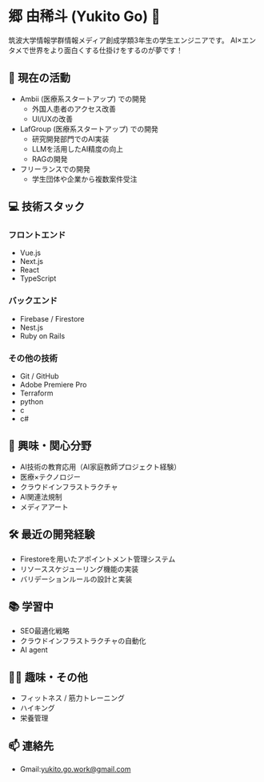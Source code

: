 # 郷 由稀斗 (Yukito Go) 👋

筑波大学情報学群情報メディア創成学類3年生の学生エンジニアです。
AI×エンタメで世界をより面白くする仕掛けをするのが夢です！

## 🔭 現在の活動
- Ambii (医療系スタートアップ) での開発
  - 外国人患者のアクセス改善
  - UI/UXの改善
- LafGroup (医療系スタートアップ) での開発
  - 研究開発部門でのAI実装
  - LLMを活用したAI精度の向上
  - RAGの開発
- フリーランスでの開発
  - 学生団体や企業から複数案件受注

## 💻 技術スタック
### フロントエンド
- Vue.js
- Next.js
- React
- TypeScript

### バックエンド
- Firebase / Firestore
- Nest.js
- Ruby on Rails

### その他の技術
- Git / GitHub
- Adobe Premiere Pro
- Terraform
- python
- c
- c#

## 🌱 興味・関心分野
- AI技術の教育応用（AI家庭教師プロジェクト経験）
- 医療×テクノロジー
- クラウドインフラストラクチャ
- AI関連法規制
- メディアアート

## 🛠 最近の開発経験
- Firestoreを用いたアポイントメント管理システム
- リソーススケジューリング機能の実装
- バリデーションルールの設計と実装

## 📚 学習中
- SEO最適化戦略
- クラウドインフラストラクチャの自動化
- AI agent

## 🏃‍♂️ 趣味・その他
- フィットネス / 筋力トレーニング
- ハイキング
- 栄養管理

## 📫 連絡先
- Gmail:yukito.go.work@gmail.com

